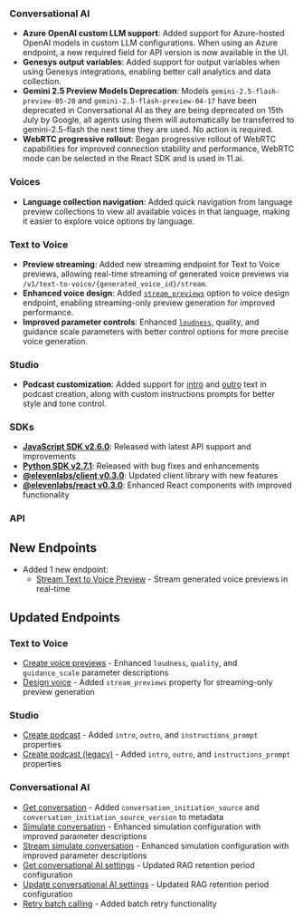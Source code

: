 ### Conversational AI

- **Azure OpenAI custom LLM support**: Added support for Azure-hosted OpenAI models in custom LLM configurations. When using an Azure endpoint, a new required field for API version is now available in the UI.
- **Genesys output variables**: Added support for output variables when using Genesys integrations, enabling better call analytics and data collection.
- **Gemini 2.5 Preview Models Deprecation**: Models `gemini-2.5-flash-preview-05-20` and `gemini-2.5-flash-preview-04-17` have been deprecated in Conversational AI as they are being deprecated on 15th July by Google, all agents using them will automatically be transferred to gemini-2.5-flash the next time they are used. No action is required.
- **WebRTC progressive rollout**: Began progressive rollout of WebRTC capabilities for improved connection stability and performance, WebRTC mode can be selected in the React SDK and is used in 11.ai.

### Voices

- **Language collection navigation**: Added quick navigation from language preview collections to view all available voices in that language, making it easier to explore voice options by language.

### Text to Voice

- **Preview streaming**: Added new streaming endpoint for Text to Voice previews, allowing real-time streaming of generated voice previews via `/v1/text-to-voice/{generated_voice_id}/stream`.
- **Enhanced voice design**: Added [`stream_previews`](/docs/api-reference/text-to-voice/design#request.body.stream_previews) option to voice design endpoint, enabling streaming-only preview generation for improved performance.
- **Improved parameter controls**: Enhanced [`loudness`](/docs/api-reference/text-to-voice/design#request.body.loudness), quality, and guidance scale parameters with better control options for more precise voice generation.

### Studio

- **Podcast customization**: Added support for [intro](/docs/api-reference/studio/create-podcast#request.body.intro) and [outro](/docs/api-reference/studio/create-podcast#request.body.outro) text in podcast creation, along with custom instructions prompts for better style and tone control.

### SDKs

- **[JavaScript SDK v2.6.0](https://github.com/elevenlabs/elevenlabs-js)**: Released with latest API support and improvements
- **[Python SDK v2.7.1](https://github.com/elevenlabs/elevenlabs-python)**: Released with bug fixes and enhancements
- **[@elevenlabs/client v0.3.0](https://github.com/elevenlabs/packages/tree/main/packages/client)**: Updated client library with new features
- **[@elevenlabs/react v0.3.0](https://github.com/elevenlabs/packages/tree/main/packages/react)**: Enhanced React components with improved functionality

### API

<Accordion title="View API changes">

## New Endpoints

- Added 1 new endpoint:
  - [Stream Text to Voice Preview](/docs/api-reference/text-to-voice/stream) - Stream generated voice previews in real-time

## Updated Endpoints

### Text to Voice

- [Create voice previews](/docs/api-reference/text-to-voice/create-previews) - Enhanced `loudness`, `quality`, and `guidance_scale` parameter descriptions
- [Design voice](/docs/api-reference/text-to-voice/design) - Added `stream_previews` property for streaming-only preview generation

### Studio

- [Create podcast](/docs/api-reference/studio/create-podcast) - Added `intro`, `outro`, and `instructions_prompt` properties
- [Create podcast (legacy)](/docs/api-reference/studio/podcasts) - Added `intro`, `outro`, and `instructions_prompt` properties

### Conversational AI

- [Get conversation](/docs/api-reference/conversations/get-conversation) - Added `conversation_initiation_source` and `conversation_initiation_source_version` to metadata
- [Simulate conversation](/docs/api-reference/agents/simulate-conversation) - Enhanced simulation configuration with improved parameter descriptions
- [Stream simulate conversation](/docs/api-reference/agents/simulate-conversation-stream) - Enhanced simulation configuration with improved parameter descriptions
- [Get conversational AI settings](/docs/api-reference/convai/get-settings) - Updated RAG retention period configuration
- [Update conversational AI settings](/docs/api-reference/convai/update-settings) - Updated RAG retention period configuration
- [Retry batch calling](/docs/api-reference/convai/retry-batch-calling) - Added batch retry functionality

</Accordion>
